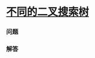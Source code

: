 # [不同的二叉搜索树](https://leetcode-cn.com/problems/unique-binary-search-trees)

### 问题



### 解答

```

```


